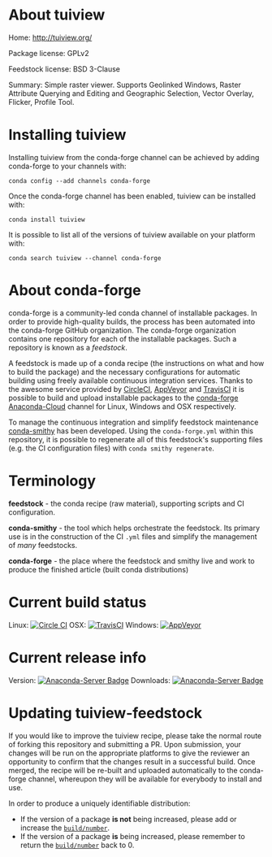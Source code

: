 About tuiview
=============

Home: http://tuiview.org/

Package license: GPLv2

Feedstock license: BSD 3-Clause

Summary: Simple raster viewer. Supports Geolinked Windows, Raster Attribute Querying and Editing and Geographic Selection, Vector Overlay, Flicker, Profile Tool.



Installing tuiview
==================

Installing tuiview from the conda-forge channel can be achieved by adding conda-forge to your channels with:

```
conda config --add channels conda-forge
```

Once the conda-forge channel has been enabled, tuiview can be installed with:

```
conda install tuiview
```

It is possible to list all of the versions of tuiview available on your platform with:

```
conda search tuiview --channel conda-forge
```


About conda-forge
=================

conda-forge is a community-led conda channel of installable packages.
In order to provide high-quality builds, the process has been automated into the
conda-forge GitHub organization. The conda-forge organization contains one repository 
for each of the installable packages. Such a repository is known as a *feedstock*.

A feedstock is made up of a conda recipe (the instructions on what and how to build
the package) and the necessary configurations for automatic building using freely
available continuous integration services. Thanks to the awesome service provided by
[CircleCI](https://circleci.com/), [AppVeyor](http://www.appveyor.com/)
and [TravisCI](https://travis-ci.org/) it is possible to build and upload installable
packages to the [conda-forge](https://anaconda.org/conda-forge)
[Anaconda-Cloud](http://docs.anaconda.org/) channel for Linux, Windows and OSX respectively.

To manage the continuous integration and simplify feedstock maintenance
[conda-smithy](http://github.com/conda-forge/conda-smithy) has been developed.
Using the ``conda-forge.yml`` within this repository, it is possible to regenerate all of
this feedstock's supporting files (e.g. the CI configuration files) with ``conda smithy regenerate``.


Terminology
===========

**feedstock** - the conda recipe (raw material), supporting scripts and CI configuration.

**conda-smithy** - the tool which helps orchestrate the feedstock.
                   Its primary use is in the construction of the CI ``.yml`` files
                   and simplify the management of *many* feedstocks.

**conda-forge** - the place where the feedstock and smithy live and work to
                  produce the finished article (built conda distributions)

Current build status
====================
Linux: [![Circle CI](https://circleci.com/gh/conda-forge/tuiview-feedstock.svg?style=svg)](https://circleci.com/gh/conda-forge/tuiview-feedstock)
OSX: [![TravisCI](https://travis-ci.org/conda-forge/tuiview-feedstock.svg?branch=master)](https://travis-ci.org/conda-forge/tuiview-feedstock) 
Windows: [![AppVeyor](https://ci.appveyor.com/api/projects/status/github/conda-forge/tuiview-feedstock?svg=True)](https://ci.appveyor.com/project/conda-forge/tuiview-feedstock/branch/master)

Current release info
====================
Version: [![Anaconda-Server Badge](https://anaconda.org/conda-forge/tuiview/badges/version.svg)](https://anaconda.org/conda-forge/tuiview)
Downloads: [![Anaconda-Server Badge](https://anaconda.org/conda-forge/tuiview/badges/downloads.svg)](https://anaconda.org/conda-forge/tuiview)


Updating tuiview-feedstock
==========================

If you would like to improve the tuiview recipe, please take the normal
route of forking this repository and submitting a PR. Upon submission, your changes will
be run on the appropriate platforms to give the reviewer an opportunity to confirm that the
changes result in a successful build. Once merged, the recipe will be re-built and uploaded
automatically to the conda-forge channel, whereupon they will be available for everybody to
install and use.

In order to produce a uniquely identifiable distribution:
 * If the version of a package **is not** being increased, please add or increase
   the [``build/number``](http://conda.pydata.org/docs/building/meta-yaml.html#build-number-and-string). 
 * If the version of a package **is** being increased, please remember to return
   the [``build/number``](http://conda.pydata.org/docs/building/meta-yaml.html#build-number-and-string)
   back to 0.
